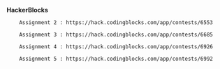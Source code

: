 **HackerBlocks** 
        
        Assignment 2 : https://hack.codingblocks.com/app/contests/6553
    
        Assignment 3 : https://hack.codingblocks.com/app/contests/6685
    
        Assignment 4 : https://hack.codingblocks.com/app/contests/6926

        Assignment 5 : https://hack.codingblocks.com/app/contests/6992
